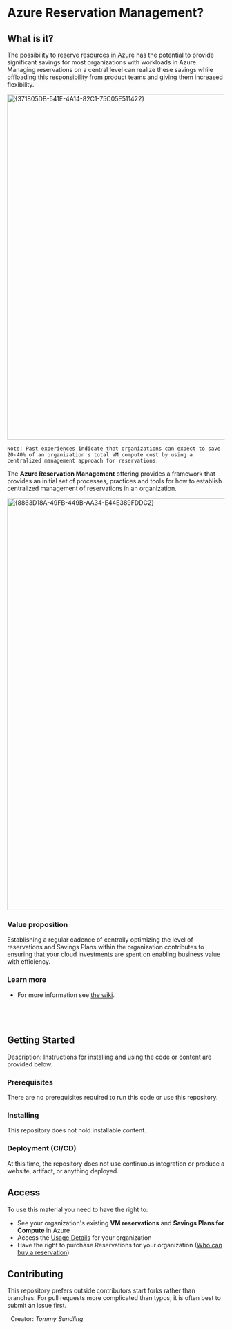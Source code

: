 
# Azure Reservation Management?

## What is it?

The possibility to [reserve resources in Azure](https://docs.microsoft.com/en-us/azure/cost-management-billing/reservations/save-compute-costs-reservations) has the potential to provide significant savings for most organizations with workloads in Azure. Managing reservations on a central level can realize these savings while offloading this responsibility from product teams and giving them increased flexibility.

<img width="1459" height="797" alt="{371805DB-541E-4A14-82C1-75C05E511422}" src="https://github.com/user-attachments/assets/8e93c925-44be-4015-9d28-a6b159669511" />


`
Note: Past experiences indicate that organizations can expect to save 20-40% of an organization's total VM compute cost by using a centralized management approach for reservations.
`

The **Azure Reservation Management** offering provides a framework that provides an initial set of processes, practices and tools for how to establish centralized management of reservations in an organization.

<img width="1305" height="951" alt="{8863D18A-49FB-449B-AA34-E44E389FDDC2}" src="https://github.com/user-attachments/assets/00e62b60-7aaf-493d-89de-12530d1c9b1c" />

### Value proposition

Establishing a regular cadence of centrally optimizing the level of reservations and Savings Plans within the organization contributes to ensuring that your cloud investments are spent on enabling business value with efficiency.

### Learn more

- For more information see [the wiki]().

&nbsp;
-----------------------------------------------------------------

## Getting Started

Description: Instructions for installing and using the code or content are provided below.

### Prerequisites

There are no prerequisites required to run this code or use this repository.

### Installing

This repository does not hold installable content.

### Deployment (CI/CD)

At this time, the repository does not use continuous integration or produce a website, artifact, or anything deployed.

## Access

To use this material you need to have the right to:

- See your organization's existing **VM reservations** and **Savings Plans for Compute** in Azure
- Access the [Usage Details](https://learn.microsoft.com/en-us/azure/cost-management-billing/understand/download-azure-daily-usage) for your organization
- Have the right to purchase Reservations for your organization ([Who can buy a reservation](https://learn.microsoft.com/en-us/azure/cost-management-billing/reservations/prepare-buy-reservation#who-can-buy-a-reservation))

## Contributing

This repository prefers outside contributors start forks rather than branches. For pull requests more complicated than typos, it is often best to submit an issue first.

&nbsp;
Creator: *Tommy Sundling*
